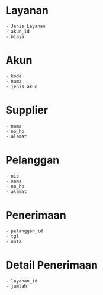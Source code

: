 # Layanan

    - Jenis Layanan
    - akun_id
    - biaya

# Akun

    - kode
    - nama
    - jenis akun

# Supplier

    - nama
    - no_hp
    - alamat

# Pelanggan

    - nis
    - nama
    - no_hp
    - alamat

# Penerimaan

    - pelanggan_id
    - tgl
    - nota

# Detail Penerimaan

    - layanan_id
    - jumlah

